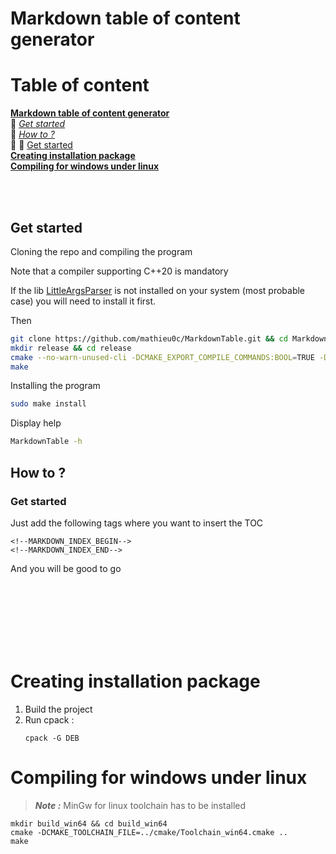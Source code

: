 # Markdown table of content generator

<!--MARKDOWN_INDEX_BEGIN--># Table of content

**[Markdown table of content generator](#markdown-table-of-content-generator)**<br/>
 🔹 *[Get started](#get-started)*<br/>
 🔹 *[How to ?](#how-to-)*<br/>
 🔹  🔹 [Get started](#get-started-1)<br/>
**[Creating installation package](#creating-installation-package)**<br/>
**[Compiling for windows under linux](#compiling-for-windows-under-linux)**<br/>
<!--MARKDOWN_INDEX_END-->

<br/><br/>
## Get started

Cloning the repo and compiling the program

Note that a compiler supporting C++20 is mandatory


If the lib [LittleArgsParser](https://github.com/mathieu0c/LittleArgsParser) is not installed on your system (most probable case) you will need to install it first.


Then
```bash
git clone https://github.com/mathieu0c/MarkdownTable.git && cd MarkdownTable
mkdir release && cd release
cmake --no-warn-unused-cli -DCMAKE_EXPORT_COMPILE_COMMANDS:BOOL=TRUE -DCMAKE_BUILD_TYPE:STRING=Release ..
make
```

Installing the program
```bash
sudo make install
```

Display help
```bash
MarkdownTable -h
```

## How to ?

### Get started

Just add the following tags where you want to insert the TOC

```
<!--MARKDOWN_INDEX_BEGIN-->
<!--MARKDOWN_INDEX_END-->
```

And you will be good to go

<br/><br/><br/><br/><br/><br/>

# Creating installation package

1. Build the project
1. Run cpack :
    ```
    cpack -G DEB
    ```

# Compiling for windows under linux

>***Note :*** MinGw for linux toolchain has to be installed

```
mkdir build_win64 && cd build_win64
cmake -DCMAKE_TOOLCHAIN_FILE=../cmake/Toolchain_win64.cmake ..
make
```